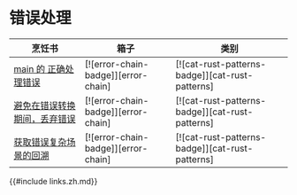 # 错误处理

| 烹饪书                                                        | 箱子                                | 类别                                            |
| ------------------------------------------------------------- | ----------------------------------- | ----------------------------------------------- |
| [main 的 正确处理错误][ex-error-chain-simple-error-handling]  | [![error-chain-badge]][error-chain] | [![cat-rust-patterns-badge]][cat-rust-patterns] |
| [避免在错误转换期间，丢弃错误][ex-error-chain-avoid-discarding] | [![error-chain-badge]][error-chain] | [![cat-rust-patterns-badge]][cat-rust-patterns] |
| [获取错误复杂场景的回溯][ex-error-chain-backtrace]            | [![error-chain-badge]][error-chain] | [![cat-rust-patterns-badge]][cat-rust-patterns] |

[ex-error-chain-simple-error-handling]: errors/handle.zh.html#handle-errors-correctly-in-main
[ex-error-chain-avoid-discarding]: errors/handle.zh.html#avoid-discarding-errors-during-error-conversions
[ex-error-chain-backtrace]: errors/handle.zh.html#obtain-backtrace-of-complex-error-scenarios

{{#include links.zh.md}}
